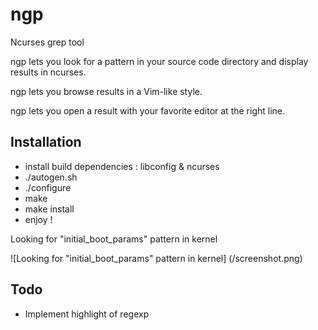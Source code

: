 ngp
===

Ncurses grep tool

ngp lets you look for a pattern in your source code directory and display results in ncurses.

ngp lets you browse results in a Vim-like style.

ngp lets you open a result with your favorite editor at the right line.

Installation
------------

- install build dependencies : libconfig & ncurses
- ./autogen.sh
- ./configure
- make
- make install
- enjoy !


Looking for "initial_boot_params" pattern in kernel

![Looking for "initial_boot_params" pattern in kernel] (/screenshot.png)

Todo
----

- Implement highlight of regexp
